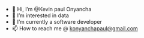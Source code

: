 - 👋 Hi, I’m @Kevin paul Onyancha
- 👀 I’m interested in data
- 🌱 I’m currently a software developer
- 📫 How to reach me @ konyanchapaul@gmail.com

<!---
Keighvoh001/Keighvoh001 is a ✨ special ✨ repository because its `README.md` (this file) appears on your GitHub profile.
You can click the Preview link to take a look at your changes.
--->
